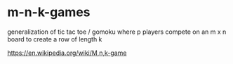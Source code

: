# m-n-k-games
generalization of tic tac toe / gomoku where p players compete on an m x n board to create a row of length k

https://en.wikipedia.org/wiki/M,n,k-game
